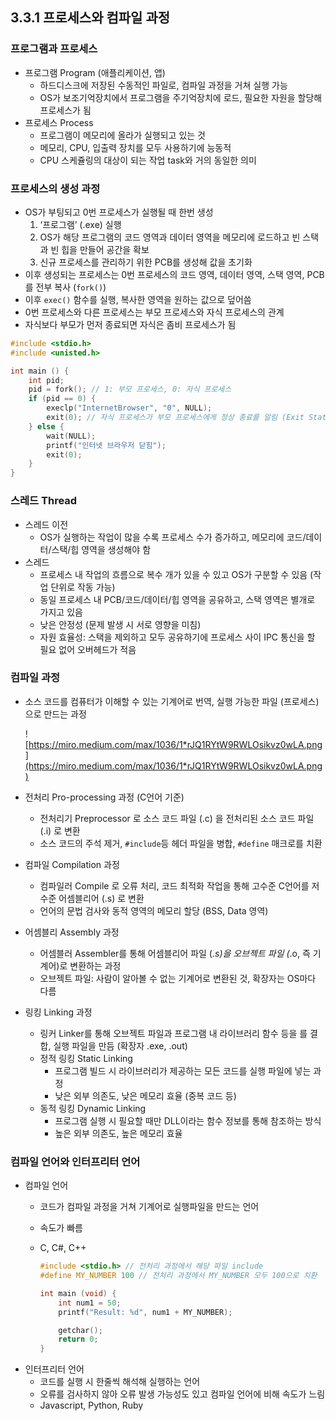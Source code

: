 ## 3.3.1 프로세스와 컴파일 과정

### 프로그램과 프로세스 
- 프로그램 Program (애플리케이션, 앱)
   - 하드디스크에 저장된 수동적인 파일로, 컴파일 과정을 거쳐 실행 가능
    - OS가 보조기억장치에서 프로그램을 주기억장치에 로드, 필요한 자원을 할당해 프로세스가 됨
- 프로세스 Process
    - 프로그램이 메모리에 올라가 실행되고 있는 것
    - 메모리, CPU, 입출력 장치를 모두 사용하기에 능동적
    - CPU 스케쥴링의 대상이 되는 작업 task와 거의 동일한 의미

### 프로세스의 생성 과정
- OS가 부팅되고 0번 프로세스가 실행될 때 한번 생성
  1. ‘프로그램’ (.exe) 실행
  2. OS가 해당 프로그램의 코드 영역과 데이터 영역을 메모리에 로드하고 빈 스택과 빈 힙을 만들어 공간을 확보
  3. 신규 프로세스를 관리하기 위한 PCB를 생성해 값을 초기화
- 이후 생성되는 프로세스는 0번 프로세스의 코드 영역, 데이터 영역, 스택 영역, PCB를 전부 복사 (`fork()`)
- 이후 `exec()` 함수를 실행, 복사한 영역을 원하는 값으로 덮어씀
- 0번 프로세스와 다른 프로세스는 부모 프로세스와 자식 프로세스의 관계
- 자식보다 부모가 먼저 종료되면 자식은 좀비 프로세스가 됨
```c
#include <stdio.h>
#include <unisted.h>

int main () {
	int pid;
	pid = fork(); // 1: 부모 프로세스, 0: 자식 프로세스
	if (pid == 0) {
		execlp("InternetBrowser", "0", NULL);
		exit(0); // 자식 프로세스가 부모 프로세스에게 정상 종료를 알림 (Exit Status)
	} else {
		wait(NULL);
		printf("인터넷 브라우저 닫힘");
		exit(0);
	}
}
```

### 스레드 Thread
- 스레드 이전
  - OS가 실행하는 작업이 많을 수록 프로세스 수가 증가하고, 메모리에 코드/데이터/스택/힙 영역을 생성해야 함
- 스레드
  - 프로세스 내 작업의 흐름으로 복수 개가 있을 수 있고 OS가 구분할 수 있음 (작업 단위로 작동 가능)
  - 동일 프로세스 내 PCB/코드/데이터/힙 영역을 공유하고, 스택 영역은 별개로 가지고 있음
  - 낮은 안정성 (문제 발생 시 서로 영향을 미침)
  - 자원 효율성: 스택을 제외하고 모두 공유하기에 프로세스 사이 IPC 통신을 할 필요 없어 오버헤드가 적음 

### 컴파일 과정

- 소스 코드를 컴퓨터가 이해할 수 있는 기계어로 번역, 실행 가능한 파일 (프로세스)으로 만드는 과정
    
    ![https://miro.medium.com/max/1036/1*rJQ1RYtW9RWLOsikvz0wLA.png](https://miro.medium.com/max/1036/1*rJQ1RYtW9RWLOsikvz0wLA.png)
    
- 전처리 Pro-processing 과정 (C언어 기준)
    - 전처리기 Preprocessor 로 소스 코드 파일 (.c) 을 전처리된 소스 코드 파일 (.i) 로 변환
    - 소스 코드의 주석 제거, `#include`등 헤더 파일을 병합, `#define` 매크로를 치환
- 컴파일 Compilation 과정
    - 컴파일러 Compile 로 오류 처리, 코드 최적화 작업을 통해 고수준 C언어를 저수준 어셈블리어 (.s) 로 변환
    - 언어의 문법 검사와 동적 영역의 메모리 할당 (BSS, Data 영역)
- 어셈블리 Assembly 과정
    - 어셈블러 Assembler를 통해 어셈블리어 파일 (*.s)을 오브젝트 파일 (*.o, 즉 기계어)로 변환하는 과정
    - 오브젝트 파일: 사람이 알아볼 수 없는 기계어로 변환된 것,  확장자는 OS마다 다름
- 링킹 Linking 과정
    - 링커 Linker를 통해 오브젝트 파일과 프로그램 내 라이브러리 함수 등을 를 결합, 실행 파일을 만듬 (확장자 .exe, .out)
    - 정적 링킹 Static Linking
        - 프로그램 빌드 시 라이브러리가 제공하는 모든 코드를 실행 파일에 넣는 과정
        - 낮은 외부 의존도, 낮은 메모리 효율 (중복 코드 등)
    - 동적 링킹 Dynamic Linking
        - 프로그램 실행 시 필요할 때만 DLL이라는 함수 정보를 통해 참조하는 방식
        - 높은 외부 의존도, 높은 메모리 효율

### 컴파일 언어와 인터프리터 언어
- 컴파일 언어
  - 코드가 컴파일 과정을 거쳐 기계어로 실행파일을 만드는 언어
  - 속도가 빠름
  - C, C#, C++

	```c
	#include <stdio.h> // 전처리 과정에서 해당 파일 include
	#define MY_NUMBER 100 // 전처리 과정에서 MY_NUMBER 모두 100으로 치환

	int main (void) {
		int num1 = 50;
		printf("Result: %d", num1 + MY_NUMBER);

		getchar();
		return 0;
	}
	```
- 인터프리터 언어
  - 코드를 실행 시 한줄씩 해석해 실행하는 언어
  - 오류를 검사하지 않아 오류 발생 가능성도 있고 컴파일 언어에 비해 속도가 느림
  - Javascript, Python, Ruby